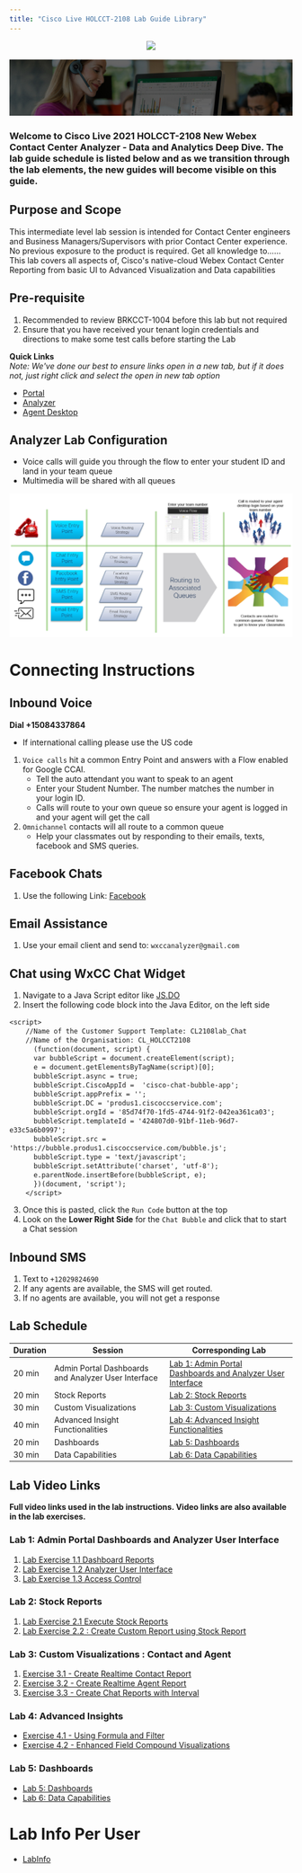 ```yaml
---
title: "Cisco Live HOLCCT-2108 Lab Guide Library"
---
```

<p align="center">
  <img src="https://ayankovs-ccp-s3.s3.eu-west-3.amazonaws.com/CiscoLiveLogo.jpg">
</p>

![Banner](images/wxccbanner.jpg)

### Welcome to Cisco Live 2021 HOLCCT-2108 New Webex Contact Center Analyzer - Data and Analytics Deep Dive.  The lab guide schedule is listed below and as we transition through the lab elements, the new guides will become visible on this guide.

## Purpose and Scope
This intermediate level lab session is intended for Contact Center engineers and Business Managers/Supervisors with prior Contact Center experience. No previous exposure to the product is required. Get all knowledge to…... This lab covers all aspects of, Cisco's native-cloud Webex Contact Center Reporting from basic UI to Advanced Visualization and Data capabilities

## Pre-requisite

1. Recommended to review BRKCCT-1004 before this lab but not required
2. Ensure that you have received your tenant login credentials and directions to make some test calls before starting the Lab

**Quick Links**<br>
*Note: We've done our best to ensure links open in a new tab, but if it does not, just right click and select the open in new tab option*

* <a href="https://portal.wxcc-us1.cisco.com/portal" target="_blank">Portal</a>
* <a href="https://analyzer.wxcc-us1.cisco.com/analyzer/home" target="_blank">Analyzer</a>
* <a href="https://desktop.wxcc-us1.cisco.com" target="_blank">Agent Desktop</a>

## Analyzer Lab Configuration
- Voice calls will guide you through the flow to enter your student ID and land in your team queue
- Multimedia will be shared with all queues

![Banner](images/analyzerlabsetup.jpg)

# Connecting Instructions
## Inbound Voice
**Dial +15084337864**
* If international calling please use the US code

 1. `Voice calls` hit a common Entry Point and answers with a Flow enabled for Google CCAI.
	* Tell the auto attendant you want to speak to an agent
	* Enter your Student Number.  The number matches the number in your login ID.
	* Calls will route to your own queue so ensure your agent is logged in and your agent will get the call
2. `Omnichannel` contacts will all route to a common queue
	* Help your classmates out by responding to their emails, texts, facebook and SMS queries.

## Facebook Chats
1. Use the following Link: <a href="https://www.facebook.com/Wxcc-Demo-Page-107841834739318" target="_blank">Facebook</a>

## Email Assistance
1. Use your email client and send to:  `wxccanalyzer@gmail.com`

## Chat using WxCC Chat Widget  
1. Navigate to a Java Script editor like <a href="https://js.do/" target="_blank">JS.DO</a>
2. Insert the following code block into the Java Editor, on the left side
```
<script>
    //Name of the Customer Support Template: CL2108lab_Chat
    //Name of the Organisation: CL_HOLCCT2108
      (function(document, script) {
      var bubbleScript = document.createElement(script);
      e = document.getElementsByTagName(script)[0];
      bubbleScript.async = true;
      bubbleScript.CiscoAppId =  'cisco-chat-bubble-app';
      bubbleScript.appPrefix = '';
      bubbleScript.DC = 'produs1.ciscoccservice.com';
      bubbleScript.orgId = '85d74f70-1fd5-4744-91f2-042ea361ca03';
      bubbleScript.templateId = '424807d0-91bf-11eb-96d7-e33c5a6b0997';
      bubbleScript.src = 'https://bubble.produs1.ciscoccservice.com/bubble.js';
      bubbleScript.type = 'text/javascript';
      bubbleScript.setAttribute('charset', 'utf-8');
      e.parentNode.insertBefore(bubbleScript, e);
      })(document, 'script');
    </script>
```
3. Once this is pasted, click the `Run Code` button at the top
4. Look on the **Lower Right Side** for the `Chat Bubble` and click that to start a Chat session

## Inbound SMS
1. Text to `+12029824690`
2. If any agents are available, the SMS will get routed.
3. If no agents are available, you will not get a response


## Lab Schedule

| Duration | Session | Corresponding Lab |
| ---- | ------- | ----------------- |
| 20 min | Admin Portal Dashboards and Analyzer User Interface |  [Lab 1: Admin Portal Dashboards and Analyzer User Interface](livelabs/Lab1Analyzer.md) |
| 20 min | Stock Reports | [Lab 2: Stock Reports](livelabs/Lab2Analyzer.md) |
| 30 min | Custom Visualizations| [Lab 3: Custom Visualizations](livelabs/Lab3Analyzer.md) |
| 40 min |Advanced Insight Functionalities| [Lab 4: Advanced Insight Functionalities](livelabs/Lab4Analyzer.md) |
| 20 min | Dashboards | [Lab 5: Dashboards](livelabs/Lab5Analyzer.md) |
| 30 min | Data Capabilities | [Lab 6: Data Capabilities](livelabs/Lab6Analyzer.md) |

## Lab Video Links
**Full video links used in the lab instructions.  Video links are also available in the lab exercises.**

### Lab 1: Admin Portal Dashboards and Analyzer User Interface
1. [Lab Exercise 1.1 Dashboard Reports](https://youtu.be/Q4kf8dHN8x8)
2. [Lab Exercise 1.2 Analyzer User Interface](https://youtu.be/4pGNHkd87Zs)
3. [Lab Exercise 1.3 Access Control](https://youtu.be/MdKzqrZ-EGA)
### Lab 2: Stock Reports
1. [Lab Exercise 2.1 Execute Stock Reports](https://youtu.be/aCGxNPmWvPw)
2. [Lab Exercise 2.2 : Create Custom Report using Stock Report](https://youtu.be/f-vsOu32tD4)
### Lab 3: Custom Visualizations : Contact and Agent
1. [Exercise 3.1 - Create Realtime Contact Report](https://youtu.be/n4qAwwhuTmg)
2. [Exercise 3.2 - Create Realtime Agent Report](https://youtu.be/IiA0RYmgoIE)
3. [Exercise 3.3 - Create Chat Reports with Interval](https://youtu.be/t_Ub0xGfG0s)

### Lab 4: Advanced Insights 
* [Exercise 4.1 - Using Formula and Filter](https://youtu.be/mIaUgAEjRHs)
* [Exercise 4.2 - Enhanced Field Compound Visualizations](https://youtu.be/Poc7WdDdbEM)

### Lab 5: Dashboards
* [Lab 5: Dashboards](livelabs/Exercise5Analyzer.md) 
* [Lab 6: Data Capabilities](livelabs/Exercise6Analyzer.md)

# Lab Info Per User
* [LabInfo](livelabs/labinfo.md)
